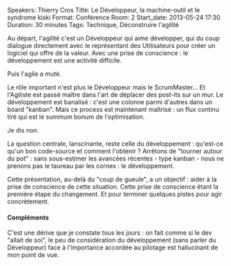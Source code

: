 Speakers: Thierry Cros
Title: Le Développeur, la machine-outil et le syndrome kiski
Format: Conférence
Room: 2
Start_date: 2013-05-24 17:30
Duration: 30 minutes
Tags: Technique, Déconstruire l'agilité

Au départ, l'agilité c'est un Développeur qui aime développer, qui du coup dialogue directement avec le représentant des Utilisateurs pour créer un logiciel qui offre de la valeur.
Avec une prise de conscience : le développement est une activité difficile.

Puis l'agile a muté.

Le rôle important n'est plus le Développeur mais le ScrumMaster...
Et l'Agiliste est passé maître dans l'art de déplacer des post-its sur un mur.
Le développement est banalisé : c'est une colonne parmi d'autres dans un board "kanban".
Mais ce process est maintenant maîtrisé : un flux continu tiré qui est le summum bonum de l'optimisation.

Je dis non.

La question centrale, lanscinante, reste celle du développement : qu'est-ce qu'un bon code-source et comment l'obtenir ?
Arrêtons de "tourner autour du pot" : sans sous-estimer les avancées récentes - type kanban - nous ne prenons pas le taureau par les cornes : le développement.

Cette présentation, au-delà du "coup de gueule", a un objectif : aider à la prise de conscience de cette situation.
Cette prise de conscience étant la première étape du changement.
Et pour terminer quelques pistes pour agir concrètement.

#### Compléments

C'est une dérive que je constate tous les jours : on fait comme si le dev "allait de soi", le peu de considération du développement (sans parler du Développeur) face à l'importance accordée au pilotage est hallucinant de mon point de vue.
